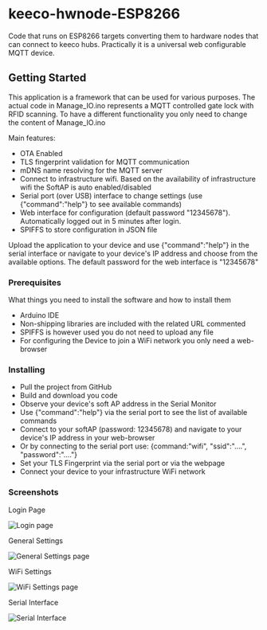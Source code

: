 # keeco-hwnode-ESP8266

Code that runs on ESP8266 targets converting them to hardware nodes that can connect to keeco hubs. Practically it is a universal web configurable MQTT device. 

## Getting Started

This application is a framework that can be used for various purposes. The actual code in Manage_IO.ino represents a MQTT controlled gate lock with RFID scanning. To have a different functionality you only need to change the content of Manage_IO.ino


Main features:
- OTA Enabled
- TLS fingerprint validation for MQTT communication
- mDNS name resolving for the MQTT server
- Connect to infrastructure wifi. Based on the availability of infrastructure wifi the SoftAP is auto enabled/disabled
- Serial port (over USB) interface to change settings (use {"command":"help"} to see available commands)
- Web interface for configuration (default password "12345678"). Automatically logged out in 5 minutes after login.
- SPIFFS to store configuration in JSON file

Upload the application to your device and use {"command":"help"} in the serial interface or navigate to your device's IP address and choose from the available options.
The default password for the web interface is "12345678"


### Prerequisites

What things you need to install the software and how to install them

- Arduino IDE
- Non-shipping libraries are included with the related URL commented
- SPIFFS is however used you do not need to upload any file
- For configuring the Device to join a WiFi network you only need a web-browser 

### Installing

- Pull the project from GitHub
- Build and download you code
- Observe your device's soft AP address in the Serial Monitor
- Use {"command":"help"} via the serial port to see the list of available commands 
- Connect to your softAP (password: 12345678) and navigate to your device's IP address in your web-browser
- Or by connecting to the serial port use: {command:"wifi", "ssid":"....", "password":"...."}
- Set your TLS Fingerprint via the serial port or via the webpage
- Connect your device to your infrastructure WiFi network

### Screenshots

Login Page

![Login page](https://i.imgur.com/sRYtBYO.jpg)

General Settings

![General Settings page](https://imgur.com/mkoUqyW.jpg)

WiFi Settings

![WiFi Settings page](https://imgur.com/FmE9RwV.jpg)

Serial Interface

![Serial Interface](https://imgur.com/PMPGhJw.jpg)




